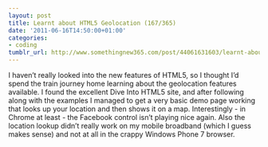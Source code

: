 ```yaml
---
layout: post
title: Learnt about HTML5 Geolocation (167/365)
date: '2011-06-16T14:50:00+01:00'
categories:
- coding
tumblr_url: http://www.somethingnew365.com/post/44061631603/learnt-about-html5-geolocation-167365
---
```

I haven’t really looked into the new features of HTML5, so I thought I’d spend the train journey home learning about the geolocation features available.
I found the excellent Dive Into HTML5 site, and after following along with the examples I managed to get a very basic demo page working that looks up your location and then shows it on a map.
Interestingly - in Chrome at least - the Facebook control isn’t playing nice again. Also the location lookup didn’t really work on my mobile broadband (which I guess makes sense) and not at all in the crappy Windows Phone 7 browser.
